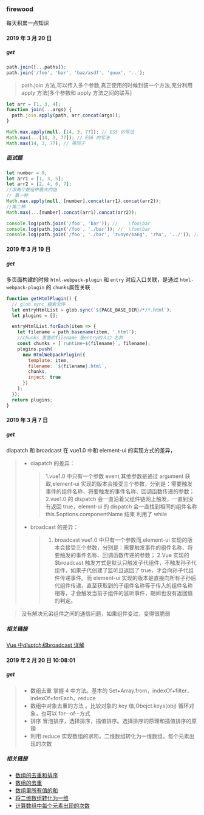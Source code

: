 ### firewood

每天积累一点知识

#### 2019 年 3 月 20 日

##### get

```javascript
path.join([...paths]);
path.join('/foo', 'bar', 'baz/asdf', 'quux', '..');
```

> path.join 方法,可以传入多个参数,真正使用的时候封装一个方法,充分利用 apply 方法[多个参数和 apply 方法之间的联系]

```javascript
let arr = [1, 3, 4];
function join(...args) {
  path.join.apply(path, arr.concat(args));
}

Math.max.apply(null, [14, 3, 77]); // ES5 的写法
Math.max(...[14, 3, 77]); // ES6 的写法
Math.max(14, 3, 77); // 等同于
```

##### 面试题

```javascript
let number = 9;
let arr1 = [1, 3, 5];
let arr2 = [2, 4, 6, 7];
//求两个数组中最大的值
// 第一种
Math.max.apply(null, [number].concat(arr1).concat(arr2));
//第二种
Math.max(...[number].concat(arr1).concat(arr2));

console.log(path.join('/foo', 'bar')); //    \foo\bar
console.log(path.join('/foo', './bar')); //  \foo\bar
console.log(path.join('/foo', './bar', 'zuoye/bang', 'zhu', '../')); // foo\bar\zuoye\bang\
```

#### 2019 年 3 月 19 日

##### get

多页面构建的时候 `html-webpack-plugin` 和 `entry` 对应入口关联，是通过 `html-webpack-plugin` 的 `chunks`属性关联

```javascript
function getHtmlPlugin() {
  // glob.sync 搜索文件
  let entryHtmlList = glob.sync(`${PAGE_BASE_DIR}/*/*.html`);
  let plugins = [];

  entryHtmlList.forEach(item => {
    let filename = path.basename(item, '.html');
    //chunks 里面的filename 是entry的入口 名称
    const chunks = [`runtime~${filename}`, filename];
    plugins.push(
      new HtmlWebpackPlugin({
        template: item,
        filename: `${filename}.html`,
        chunks,
        inject: true
      })
    );
  });
  return plugins;
}
```

#### 2019 年 3 月 7 日

##### get

diapatch 和 broadcast 在 vue1.0 中和 element-ui 的实现方式的差异，

> - diapatch 的差异：
>
>   > 1.vue1.0 中只有一个参数 event,其他参数是通过 argument 获取,element-ui 实现的版本会接受三个参数，分别是：需要触发事件的组件名称、将要触发的事件名称、回调函数传递的参数；
>   > 2.vue1.0 的 dispatch 会一直沿着父组件链网上触发，一直到没有返回 true，elemnt-ui 的 dispatch 会一直找到相同的组件名称 this.\$options.componentName 结束 利用了 while
>
> - broadcast 的差异：
>   > 1.  broadcast vue1.0 中只有一个参数而,element-ui 实现的版本会接受三个参数，分别是：需要触发事件的组件名称、将要触发的事件名称、回调函数传递的参数；
>   >     2.Vue 实现的 \$broadcast 触发方式是默认只触发子代组件，不触发孙子代组件，如果子代创建了监听且返回了 true，才会向孙子代组件传递事件。而 element-ui 实现的版本是直接向所有子孙后代组件传递，直至获取到的子组件名称等于传入的组件名称相等，才会触发当前子组件的监听事件，期间也没有返回值的判定。

> 没有解决兄弟组件之间的通信问题，如果组件变过，变得很脆弱

##### 相关链接

[Vue 中$disptch 和$broadcast 详解](https://juejin.im/post/5c7fd345f265da2da771f4cd?utm_source=gold_browser_extension)

#### 2019 年 2 月 20 日 10:08:01

##### get

> - 数组去重 掌握 4 中方法。基本的 Set+Array.from，indexOf+filter，indexOf+forEach，reduce
> - 数组中对象去重的方法 。比较对象的 key 值,Obejct.keys(obj) 循环对象，也可以 for···of···方式
> - 排序 冒泡排序，选择排序，插值排序。选择排序的原理和插值排序的原理
> - 利用 reduce 实现数组的求和，二维数组转化为一维数组，每个元素出现的次数

##### 相关链接

- [数组的去重和排序](https://juejin.im/post/5c6b8db56fb9a049b41d083e)
- [数组的去重](https://developer.mozilla.org/zh-CN/docs/Web/JavaScript/Reference/Global_Objects/Array/Reduce)
- [数组里所有值的和](https://developer.mozilla.org/zh-CN/docs/Web/JavaScript/Reference/Global_Objects/Array/Reduce)
- [将二维数组转化为一维](https://developer.mozilla.org/zh-CN/docs/Web/JavaScript/Reference/Global_Objects/Array/Reduce)
- [计算数组中每个元素出现的次数](https://developer.mozilla.org/zh-CN/docs/Web/JavaScript/Reference/Global_Objects/Array/Reduce)
